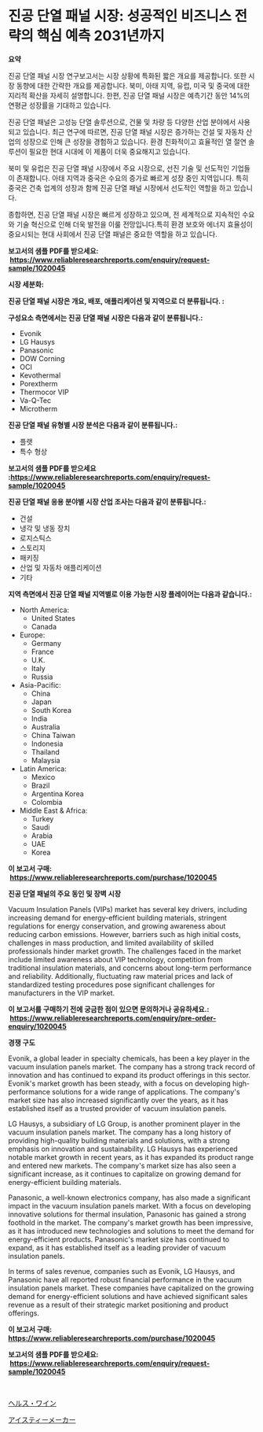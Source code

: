 <p><h1>진공 단열 패널 시장: 성공적인 비즈니스 전략의 핵심 예측 2031년까지</h1></p><p><strong>요약</strong></p>
<p><p>진공 단열 패널 시장 연구보고서는 시장 상황에 특화된 짧은 개요를 제공합니다. 또한 시장 동향에 대한 간략한 개요를 제공합니다. 북미, 아태 지역, 유럽, 미국 및 중국에 대한 지리적 확산을 자세히 설명합니다. 한편, 진공 단열 패널 시장은 예측기간 동안 14%의 연평균 성장률을 기대하고 있습니다.</p><p>진공 단열 패널은 고성능 단열 솔루션으로, 건물 및 차량 등 다양한 산업 분야에서 사용되고 있습니다. 최근 연구에 따르면, 진공 단열 패널 시장은 증가하는 건설 및 자동차 산업의 성장으로 인해 큰 성장을 경험하고 있습니다. 환경 친화적이고 효율적인 열 절연 솔루션이 필요한 현대 시대에 이 제품이 더욱 중요해지고 있습니다.</p><p>북미 및 유럽은 진공 단열 패널 시장에서 주요 시장으로, 선진 기술 및 선도적인 기업들이 존재합니다. 아태 지역과 중국은 수요의 증가로 빠르게 성장 중인 지역입니다. 특히 중국은 건축 업계의 성장과 함께 진공 단열 패널 시장에서 선도적인 역할을 하고 있습니다.</p><p>종합하면, 진공 단열 패널 시장은 빠르게 성장하고 있으며, 전 세계적으로 지속적인 수요와 기술 혁신으로 인해 더욱 발전을 이룰 전망입니다.특히 환경 보호와 에너지 효율성이 중요시되는 현대 사회에서 진공 단열 패널은 중요한 역할을 하고 있습니다.</p></p>
<p><strong>보고서의 샘플 PDF를 받으세요: &nbsp;<a href="https://www.reliableresearchreports.com/enquiry/request-sample/1020045">https://www.reliableresearchreports.com/enquiry/request-sample/1020045</a></strong></p>
<p><strong>시장 세분화:</strong></p>
<p><strong> 진공 단열 패널 시장은 개요, 배포, 애플리케이션 및 지역으로 더 분류됩니다. :</strong></p>
<p><strong>구성요소 측면에서는 진공 단열 패널 시장은 다음과 같이 분류됩니다.:</strong></p>
<p><ul><li>Evonik</li><li>LG Hausys</li><li>Panasonic</li><li>DOW Corning</li><li>OCI</li><li>Kevothermal</li><li>Porextherm</li><li>Thermocor VIP</li><li>Va-Q-Tec</li><li>Microtherm</li></ul></p>
<p><strong> 진공 단열 패널 유형별 시장 분석은 다음과 같이 분류됩니다.:</strong></p>
<p><ul><li>플랫</li><li>특수 형상</li></ul></p>
<p><strong>보고서의 샘플 PDF를 받으세요 :<a href="https://www.reliableresearchreports.com/enquiry/request-sample/1020045">https://www.reliableresearchreports.com/enquiry/request-sample/1020045</a></strong></p>
<p><strong> 진공 단열 패널 응용 분야별 시장 산업 조사는 다음과 같이 분류됩니다.:</strong></p>
<p><ul><li>건설</li><li>냉각 및 냉동 장치</li><li>로지스틱스</li><li>스토리지</li><li>패키징</li><li>산업 및 자동차 애플리케이션</li><li>기타</li></ul></p>
<p><strong>지역 측면에서 진공 단열 패널 지역별로 이용 가능한 시장 플레이어는 다음과 같습니다.:</strong></p>
<p><ul>
    <li>
        North America:
        <ul>
            <li>United States</li>
            <li>Canada</li>
        </ul>
    </li>
    <li>
        Europe:
        <ul>
            <li>Germany</li>
            <li>France</li>
            <li>U.K.</li>
            <li>Italy</li>
            <li>Russia</li>
        </ul>
    </li>
    <li>
        Asia-Pacific:
        <ul>
            <li>China</li>
            <li>Japan</li>
            <li>South Korea</li>
            <li>India</li>
            <li>Australia</li>
            <li>China Taiwan</li>
            <li>Indonesia</li>
            <li>Thailand</li>
            <li>Malaysia</li>
        </ul>
    </li>
    <li>
        Latin America:
        <ul>
            <li>Mexico</li>
            <li>Brazil</li>
            <li>Argentina Korea</li>
            <li>Colombia</li>
        </ul>
    </li>
    <li>
        Middle East & Africa:
        <ul>
            <li>Turkey</li>
            <li>Saudi</li>
            <li>Arabia</li>
            <li>UAE</li>
            <li>Korea</li>
        </ul>
    </li>
    </ul></p>
<p><strong>이 보고서 구매: &nbsp;<a href="https://www.reliableresearchreports.com/purchase/1020045">https://www.reliableresearchreports.com/purchase/1020045</a></strong></p>
<p><strong>진공 단열 패널의 주요 동인 및 장벽 시장</strong></p>
<p><p>Vacuum Insulation Panels (VIPs) market has several key drivers, including increasing demand for energy-efficient building materials, stringent regulations for energy conservation, and growing awareness about reducing carbon emissions. However, barriers such as high initial costs, challenges in mass production, and limited availability of skilled professionals hinder market growth. The challenges faced in the market include limited awareness about VIP technology, competition from traditional insulation materials, and concerns about long-term performance and reliability. Additionally, fluctuating raw material prices and lack of standardized testing procedures pose significant challenges for manufacturers in the VIP market.</p></p>
<p><strong>이 보고서를 구매하기 전에 궁금한 점이 있으면 문의하거나 공유하세요.: &nbsp;<a href="https://www.reliableresearchreports.com/enquiry/pre-order-enquiry/1020045">https://www.reliableresearchreports.com/enquiry/pre-order-enquiry/1020045</a></strong></p>
<p><strong>경쟁 구도</strong></p>
<p><p>Evonik, a global leader in specialty chemicals, has been a key player in the vacuum insulation panels market. The company has a strong track record of innovation and has continued to expand its product offerings in this sector. Evonik's market growth has been steady, with a focus on developing high-performance solutions for a wide range of applications. The company's market size has also increased significantly over the years, as it has established itself as a trusted provider of vacuum insulation panels.</p><p>LG Hausys, a subsidiary of LG Group, is another prominent player in the vacuum insulation panels market. The company has a long history of providing high-quality building materials and solutions, with a strong emphasis on innovation and sustainability. LG Hausys has experienced notable market growth in recent years, as it has expanded its product range and entered new markets. The company's market size has also seen a significant increase, as it continues to capitalize on growing demand for energy-efficient building materials.</p><p>Panasonic, a well-known electronics company, has also made a significant impact in the vacuum insulation panels market. With a focus on developing innovative solutions for thermal insulation, Panasonic has gained a strong foothold in the market. The company's market growth has been impressive, as it has introduced new technologies and solutions to meet the demand for energy-efficient products. Panasonic's market size has continued to expand, as it has established itself as a leading provider of vacuum insulation panels.</p><p>In terms of sales revenue, companies such as Evonik, LG Hausys, and Panasonic have all reported robust financial performance in the vacuum insulation panels market. These companies have capitalized on the growing demand for energy-efficient solutions and have achieved significant sales revenue as a result of their strategic market positioning and product offerings.</p></p>
<p><strong>이 보고서 구매: &nbsp; <a href="https://www.reliableresearchreports.com/purchase/1020045">https://www.reliableresearchreports.com/purchase/1020045</a></strong></p>
<p><strong>보고서의 샘플 PDF를 받으세요: &nbsp;<a href="https://www.reliableresearchreports.com/enquiry/request-sample/1020045">https://www.reliableresearchreports.com/enquiry/request-sample/1020045</a></strong><strong></strong></p>
<p>&nbsp;</p>
<p><p><a href="https://github.com/CloydAbbott2023/Market-Research-Report-List-1/blob/main/28857619124.md">ヘルス・ワイン</a></p><p><a href="https://github.com/oqoeusbvpadwjs08/Market-Research-Report-List-1/blob/main/24560189125.md">アイスティーメーカー</a></p></p>